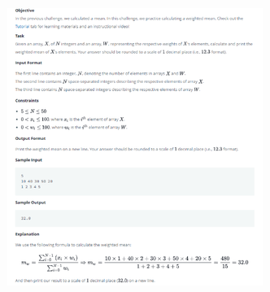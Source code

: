 
![alt text](https://github.com/BerkGrbzSoftEng/HackerRankSolution/blob/master/WeightedMean/1.png?raw=true)
